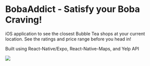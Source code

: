 # BobaAddict - Satisfy your Boba Craving!

iOS application to see the closest Bubble Tea shops at your current location. See the ratings and price range before you head in!

Built using React-Native/Expo, React-Native-Maps, and Yelp API

![](https://media.giphy.com/media/WQqodEBC2CfreHM8BI/giphy.gif)
